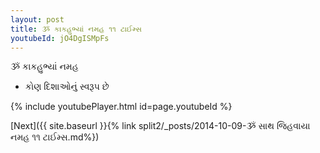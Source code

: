 ```yaml
---
layout: post
title: ૐ કાકહુભ્યાં નમહ ૧૧ ટાઈમ્સ
youtubeId: jO4DgISMpFs
---
```

 
 
 ૐ કાકહુભ્યાં નમહ  
 
 -  કોણ દિશાઓનું સ્વરૂપ છે 
 
  
 
  
 
 
 
 
 
 


{% include youtubePlayer.html id=page.youtubeId %}
 
[Next]({{ site.baseurl }}{% link  split2/_posts/2014-10-09-ૐ સાથ જિહવાયા નમહ ૧૧ ટાઈમ્સ.md%})
 
